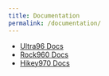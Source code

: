 ```yaml
---
title: Documentation
permalink: /documentation/
---
```

- [Ultra96 Docs](/documentation/ultra96/)
- [Rock960 Docs](/documentation/rock960/)
- [Hikey970 Docs](/documentation/hikey970/)


